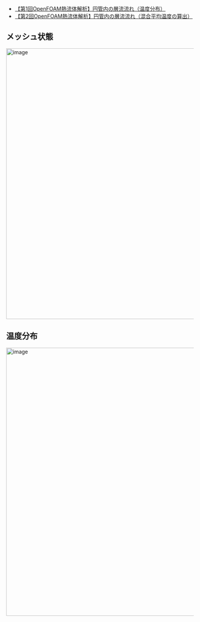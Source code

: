- [【第1回OpenFOAM熱流体解析】円管内の層流流れ（温度分布）](【第1回OpenFOAM熱流体解析】円管内の層流流れ（温度分布）)
- [【第2回OpenFOAM熱流体解析】円管内の層流流れ（混合平均温度の算出）](https://takun-physics.net/18241/)

## メッシュ状態
<img width="1383" height="727" alt="image" src="https://github.com/user-attachments/assets/80a521ee-7fd6-4380-8827-72e98d674fa3" />

## 温度分布
<img width="1280" height="720" alt="image" src="https://github.com/user-attachments/assets/e5f8274c-30dc-41e3-81ea-dd4686814260" />
